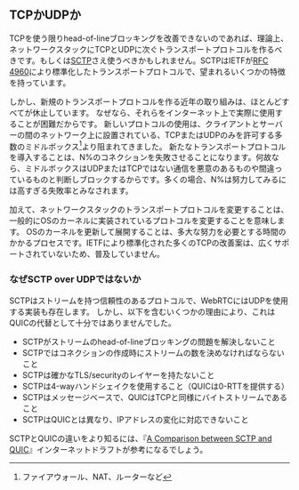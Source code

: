 ## TCPかUDPか

TCPを使う限りhead-of-lineブロッキングを改善できないのであれば、理論上、ネットワークスタックにTCPとUDPに次ぐトランスポートプロトコルを作るべきです。もしくは[SCTP](https://en.wikipedia.org/wiki/Stream_Control_Transmission_Protocol)さえ使うべきかもしれません。SCTPはIETFが[RFC 4960](https://tools.ietf.org/html/rfc4960)により標準化したトランスポートプロトコルで、望まれるいくつかの特徴を持っています。

しかし、新規のトランスポートプロトコルを作る近年の取り組みは、ほとんどすべてが休止しています。
なぜなら、それらをインターネット上で実際に使用することが困難だからです。
新しいプロトコルの使用は、クライアントとサーバーの間のネットワーク上に設置されている、TCPまたはUDPのみを許可する多数のミドルボックス[^1-4_1]より阻まれてきました。
新たなトランスポートプロトコルを導入することは、N%のコネクションを失敗させることになります。何故なら、ミドルボックスはUDPまたはTCPではない通信を悪意のあるものや間違っているものと判断しブロックするからです。多くの場合、N%は努力してみるには高すぎる失敗率とみなされます。

[^1-4_1]: ファイアウォール、NAT、ルーターなど

加えて、ネットワークスタックのトランスポートプロトコルを変更することは、一般的にOSのカーネルに実装されているプロトコルを変更することを意味します。
OSのカーネルを更新して展開することは、多大な努力を必要とする時間のかかるプロセスです。IETFにより標準化された多くのTCPの改善案は、広くサポートされていないため、普及していません。

### なぜSCTP over UDPではないか

SCTPはストリームを持つ信頼性のあるプロトコルで、WebRTCにはUDPを使用する実装も存在します。
しかし、以下を含むいくつかの理由により、これはQUICの代替として十分ではありませんでした。

- SCTPがストリームのhead-of-lineブロッキングの問題を解決しないこと
- SCTPではコネクションの作成時にストリームの数を決めなければならないこと
- SCTPは確かなTLS/securityのレイヤーを持たないこと
- SCTPは4-wayハンドシェイクを使用すること（QUICは0-RTTを提供する）
- SCTPはメッセージベースで、QUICはTCPと同様にバイトストリームであること
- SCTPはQUICとは異なり、IPアドレスの変化に対応できないこと

SCTPとQUICの違いをより知るには、『[A Comparison between SCTP and QUIC](https://tools.ietf.org/html/draft-joseph-quic-comparison-quic-sctp-00)』インターネットドラフトが参考になるでしょう。
